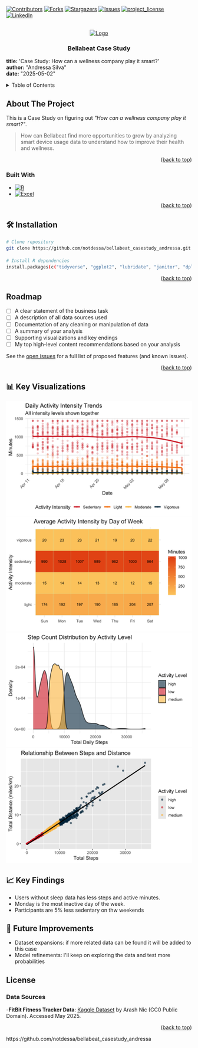 


<!-- Improved compatibility of back to top link: See: https://github.com/othneildrew/Best-README-Template/pull/73 -->
<!--
*** Thanks for checking out the Best-README-Template. If you have a suggestion
*** that would make this better, please fork the repo and create a pull request
*** or simply open an issue with the tag "enhancement".
*** Don't forget to give the project a star!
*** Thanks again! Now go create something AMAZING! :D
-->



<!-- PROJECT SHIELDS -->
<!--
*** I'm using markdown "reference style" links for readability.
*** Reference links are enclosed in brackets [ ] instead of parentheses ( ).
*** See the bottom of this document for the declaration of the reference variables
*** for contributors-url, forks-url, etc. This is an optional, concise syntax you may use.
*** https://www.markdownguide.org/basic-syntax/#reference-style-links
-->
[![Contributors][contributors-shield]][contributors-url]
[![Forks][forks-shield]][forks-url]
[![Stargazers][stars-shield]][stars-url]
[![Issues][issues-shield]][issues-url]
[![project_license][license-shield]][license-url]
[![LinkedIn](https://img.shields.io/badge/LinkedIn-0077B5?style=for-the-badge&logo=linkedin&logoColor=white)](https://www.linkedin.com/in/andressa-silva-44669513b/)


<!-- PROJECT LOGO -->
<br />
<div align="center">
  <a href="https://github.com/notdessa/bellabeat_casestudy_andressa.git">
    <img src="https://cdn-icons-png.flaticon.com/256/25/25231.png" alt="Logo" width="80" height="80">
  </a>
  <a id="about-the-project"></a>
<h3 align="center">Bellabeat Case Study</h3>
</div>
<p align="left">

**title:** 'Case Study: How can a wellness company play it smart?'<br>
**author:** "Andressa Silva"<br>
**date:** "2025-05-02"

</p>

<!-- TABLE OF CONTENTS -->
<details>
  <summary>Table of Contents</summary>
    <li><a href="about">About The Project</a></li>
    <li><a href="buildwith">Built With</a></li>
    <li><a href="install">Installation</a></li>
    <li><a href="roadmap">Roadmap</a></li>
    <li><a href="keyviz">Key Visualizations</a></li>
    <li><a href="keyfindings">Key Findings</a></li>
    <li><a href="future">Future Improvments</a></li>
    <li><a href="license">License</a></li>
</details>

<!-- ABOUT THE PROJECT -->
<a id="about"></a>

## About The Project

This is a Case Study on figuring out *"How can a wellness company play it smart?"*.
> How can Bellabeat find more opportunities to grow by analyzing smart device usage data to understand how to improve their health and wellness.

<p align="right">(<a href="readme-top">back to top</a>)</p>



### Built With
<a id="buildwith"></a>

* [![R][R.com]][R-url]
* [![Excel][Excel.com]][Excel-url]

<p align="right">(<a href="#readme-top">back to top</a>)</p>

<!-- INSTALLATION -->
<a id="install"></a>
## 🛠️ Installation
```bash
# Clone repository
git clone https://github.com/notdessa/bellabeat_casestudy_andressa.git

# Install R dependencies
install.packages(c("tidyverse", "ggplot2", "lubridate", "janitor", "dplyr", "tidyr" ))
```
<p align="right">(<a href="readme-top">back to top</a>)</p>

<!-- ROADMAP -->
<a id="roadmap"></a>
## Roadmap

- [ ] A clear statement of the business task
- [ ] A description of all data sources used
- [ ] Documentation of any cleaning or manipulation of data
- [ ] A summary of your analysis
- [ ] Supporting visualizations and key endings
- [ ] My top high-level content recommendations based on your analysis

See the [open issues](https://github.com/notdessa/bellabeat_casestudy_andressa/issues) for a full list of proposed features (and known issues).

<p align="right">(<a href="#readme-top">back to top</a>)</p>

<!-- KEY VIZ -->
<a id="keyviz"></a>
## 📊 Key Visualizations
![Daily Activity](https://github.com/notdessa/bellabeat_casestudy_andressa/blob/main/figures/daily_activity.png?raw=true)
![heatmap_activity_density](https://github.com/notdessa/bellabeat_casestudy_andressa/blob/main/figures/heatmap_activity_density.png)
![step_by_activity](https://github.com/notdessa/bellabeat_casestudy_andressa/blob/main/figures/step_by_activity.png)
![step_distance](https://github.com/notdessa/bellabeat_casestudy_andressa/blob/main/figures/step_distance.png)


<!-- KEY FINDINGS -->
<a id="keyfindings"></a>
## 📈 Key Findings
-  Users without sleep data has less steps and active minutes.
-  Monday is the most inactive day of the week.
-  Participants are 5% less sedentary on thw weekends

<!-- FUTURE IMPROV -->
<a id="future"></a>
## 🚀 Future Improvements
- Dataset expansions: if more related data can be found it will be added to this case
- Model refinements: I'll keep on exploring the data and test more probabilities

<!-- LICENSE -->
## License

### Data Sources 
-**FitBit Fitness Tracker Data**: [Kaggle Dataset](https://www.kaggle.com/datasets/arashnic/fitbit) by Arash Nic (CC0 Public Domain). Accessed May 2025.
<p align="right">(<a href="#readme-top">back to top</a>)</p>

<!-- MARKDOWN LINKS & IMAGES -->https://github.com/notdessa/bellabeat_casestudy_andressa
<!-- https://www.markdownguide.org/basic-syntax/#reference-style-links -->
[contributors-shield]: https://img.shields.io/github/contributors/notdessa/bellabeat_casestudy_andressa.svg?style=for-the-badge
[contributors-url]: https://github.com/notdessa/bellabeat_casestudy_andressa/graphs/contributors
[forks-shield]: https://img.shields.io/github/forks/notdessa/bellabeat_casestudy_andressa.svg?style=for-the-badge
[forks-url]: https://github.com/notdessa/bellabeat_casestudy_andressa/network/members
[stars-shield]: https://img.shields.io/github/stars/notdessa/bellabeat_casestudy_andressa.svg?style=for-the-badge
[stars-url]: https://github.com/notdessa/bellabeat_casestudy_andressa/stargazers
[issues-shield]: https://img.shields.io/github/issues/notdessa/bellabeat_casestudy_andressa.svg?style=for-the-badge
[issues-url]: https://github.com/notdessa/bellabeat_casestudy_andressa/issues
[license-shield]: https://img.shields.io/github/license/notdessa/bellabeat_casestudy_andressa.svg?style=for-the-badge
[license-url]: https://github.com/notdessa/bellabeat_casestudy_andressa/blob/master/LICENSE.txt
[linkedin-url]: https://linkedin.com/in/linkedin_username
[product-screenshot]: https://www.kaggleusercontent.com/kf/237625892/eyJhbGciOiJkaXIiLCJlbmMiOiJBMTI4Q0JDLUhTMjU2In0..I-v5HuxNzh5vCjkk7YVWrw.92iAGFzCMooScUNKm_LUTRlyZRsv07UFpnwQXMSODhMf4WjqRtaNzM64IhwOrTCUx4ohaice0chCWZ92WgUNWOJ5tsYq5XDmrIPhH1DIguykXzAzj2yq2WaPvU-X7LLQC3GNEWX-EeYN1AWicQcTgizwiqHRa7CIKccUh2K0V84nh5aNDI8uoq2OzU4W12_r9M0CY2VkMjBoehVwvKoxWbyTgl7APrBUsYCa9Pad1Akhb7ra2Yxga8kca_6h5sUj3QTSiowf4-PzRk3fBTBq_JEwyJPX5XaY3wslS8flqsGTb3ozOhhDchbR0-XOY6FZp-nRdQgX0Kdj-fpDXyO95-CVg-t6VPj2UB7Eascp1mXupahiYEPBarpu0acXpkl8iTT5_phsjo9qrJu-CsbKoLLdjz1eoYcmTGqJRqROWU9XLYkSzQxxMlzWWRgIgXN45Z-dtXqQnZJkAkIp-2IQ61iN9jGVaDY12WP1My-18YlA2wAELj4r4x_QfF0q-9yGFoyKGrGZ5KqVSfuFIQc09XDU1LR5aKht2nGTKRtbtF9RFQ8jzc3It67x0T5MYrN2rTyml-Xwzg6GMqBG8vthUQvqDc3XO4O43ihn2xRbsqFye1oB6yHa7bkVwA2o-UCqUe5U7ihh-NoyEocyoavYfA.SEzRJtN2sbvYKT_b691snQ/__results___files/__results___19_0.png
[R.com]: https://img.shields.io/badge/R-0A0A0A?style=for-the-badge&logo=r&logoColor=white
[R-url]: https://www.r-project.org
[Excel.com]: https://img.shields.io/badge/Excel-217346?style=for-the-badge&logo=MicrosoftExcel&logoColor=white
[Excel-url]: https://excel.cloud.microsoft/pt-br/

